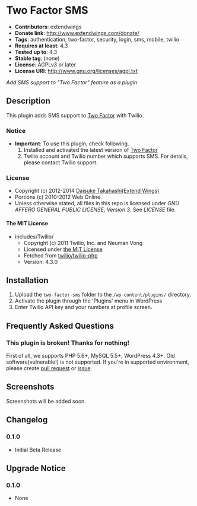 # Two Factor SMS
* **Contributors**: extendwings
* **Donate link**: http://www.extendwings.com/donate/
* **Tags**: authentication, two-factor, security, login, sms, mobile, twilio
* **Requires at least**: 4.3
* **Tested up to**: 4.3
* **Stable tag**: (none)
* **License**: AGPLv3 or later
* **License URI**: http://www.gnu.org/licenses/agpl.txt

*Add SMS support to "Two Factor" feature as a plugin*

## Description

This plugin adds SMS support to [Two Factor](https://wordpress.org/plugins/two-factor/) with Twilio.

### Notice
* **Important**: To use this plugin, check following.
	1. Installed and activated the latest version of [Two Factor](https://wordpress.org/plugins/two-factor/)
	2. Twilio account and Twilio number which supports SMS. For details, please contact Twilio support.

### License
* Copyright (c) 2012-2014 [Daisuke Takahashi(Extend Wings)](http://www.extendwings.com/)
* Portions (c) 2010-2012 Web Online.
* Unless otherwise stated, all files in this repo is licensed under *GNU AFFERO GENERAL PUBLIC LICENSE, Version 3*. See *LICENSE* file.

#### The MIT License
* includes/Twilio/
	* Copyright (c) 2011 Twilio, Inc. and Neuman Vong
	* Licensed under [the MIT License](https://raw.githubusercontent.com/twilio/twilio-php/9b83e2f1c480e3fb4e05a833b325c5afa43520fb/LICENSE)
	* Fetched from [twilio/twilio-php](https://github.com/twilio/twilio-php/)
	* Version: 4.3.0

## Installation

1. Upload the `two-factor-sms` folder to the `/wp-content/plugins/` directory.
2. Activate the plugin through the 'Plugins' menu in WordPress
3. Enter Twilio API key and your numbers at profile screen.

## Frequently Asked Questions

### This plugin is broken! Thanks for nothing!
First of all, we supports PHP 5.6+, MySQL 5.5+, WordPress 4.3+. Old software(vulnerable!) is not supported.
If you're in supported environment, please create [pull request](https://github.com/shield-9/two-factor-sms/compare/) or [issue](https://github.com/shield-9/two-factor-sms/issues/new).

## Screenshots

Screenshots will be added soon.

## Changelog

### 0.1.0
* Initial Beta Release

## Upgrade Notice

### 0.1.0
* None
